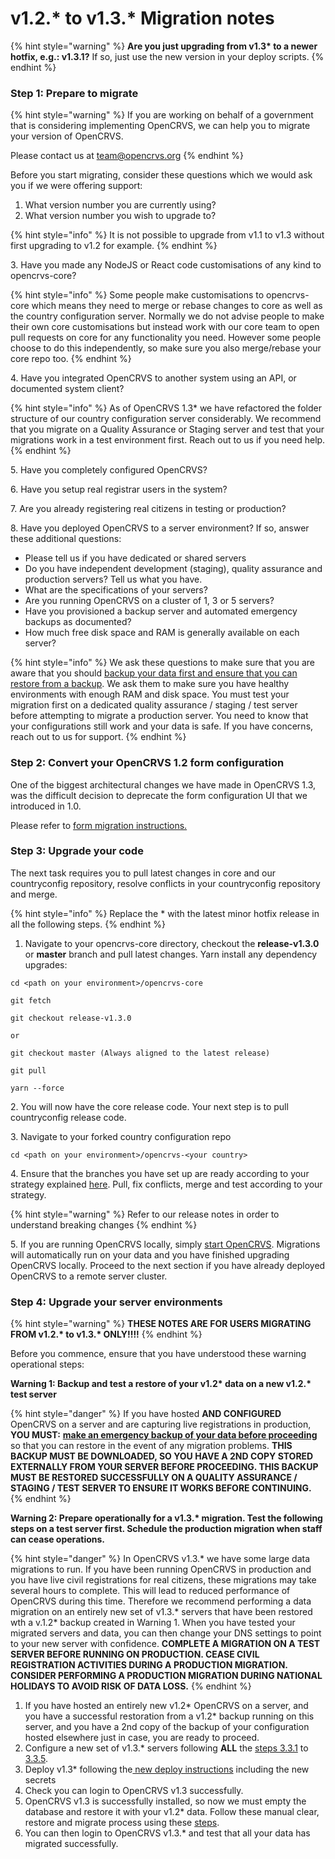 # v1.2.\* to v1.3.\* Migration notes

{% hint style="warning" %}
**Are you just upgrading from v1.3\* to a newer hotfix, e.g.: v1.3.1?** If so, just use the new version in your deploy scripts.
{% endhint %}

### Step 1: Prepare to migrate

{% hint style="warning" %}
If you are working on behalf of a government that is considering implementing OpenCRVS, we can help you to migrate your version of OpenCRVS.

Please contact us at [team@opencrvs.org](mailto:team@opencrvs.org?subject:WebsiteEnquiry)
{% endhint %}

Before you start migrating, consider these questions which we would ask you if we were offering support:

1. What version number you are currently using?
2. What version number you wish to upgrade to?

{% hint style="info" %}
It is not possible to upgrade from v1.1 to v1.3 without first upgrading to v1.2 for example.
{% endhint %}

3\. Have you made any NodeJS or React code customisations of any kind to opencrvs-core?

{% hint style="info" %}
Some people make customisations to opencrvs-core which means they need to merge or rebase changes to core as well as the country configuration server. Normally we do not advise people to make their own core customisations but instead work with our core team to open pull requests on core for any functionality you need. However some people choose to do this independently, so make sure you also merge/rebase your core repo too.
{% endhint %}

4\. Have you integrated OpenCRVS to another system using an API, or documented system client?

{% hint style="info" %}
As of OpenCRVS 1.3\* we have refactored the folder structure of our country configuration server considerably. We recommend that you migrate on a Quality Assurance or Staging server and test that your migrations work in a test environment first. Reach out to us if you need help.
{% endhint %}

5\. Have you completely configured OpenCRVS?

6\. Have you setup real registrar users in the system?

7\. Are you already registering real citizens in testing or production?

8\. Have you deployed OpenCRVS to a server environment? If so, answer these additional questions:

* Please tell us if you have dedicated or shared servers
* Do you have independent development (staging), quality assurance and production servers? Tell us what you have.
* What are the specifications of your servers?
* Are you running OpenCRVS on a cluster of 1, 3 or 5 servers?
* Have you provisioned a backup server and automated emergency backups as documented?
* How much free disk space and RAM is generally available on each server?

{% hint style="info" %}
We ask these questions to make sure that you are aware that you should [backup your data first and ensure that you can restore from a backup](broken-reference). We ask them to make sure you have healthy environments with enough RAM and disk space. You must test your migration first on a dedicated quality assurance / staging / test server before attempting to migrate a production server. You need to know that your configurations still work and your data is safe. If you have concerns, reach out to us for support.
{% endhint %}

### Step 2: Convert your OpenCRVS 1.2 form configuration

One of the biggest architectural changes we have made in OpenCRVS 1.3, was the difficult decision to deprecate the form configuration UI that we introduced in 1.0.

Please refer to [form migration instructions.](v1.2-to-v1.3-form-migration.md)

### Step 3: Upgrade your code

The next task requires you to pull latest changes in core and our countryconfig repository, resolve conflicts in your countryconfig repository and merge.

{% hint style="info" %}
Replace the \* with the latest minor hotfix release in all the following steps.
{% endhint %}

1. Navigate to your opencrvs-core directory, checkout the **release-v1.3.0** or **master** branch and pull latest changes. Yarn install any dependency upgrades:

```
cd <path on your environment>/opencrvs-core
```

```
git fetch
```

```
git checkout release-v1.3.0

or 

git checkout master (Always aligned to the latest release)
```

```
git pull
```

```
yarn --force
```

2\. You will now have the core release code. Your next step is to pull countryconfig release code.

3\. Navigate to your forked country configuration repo

```
cd <path on your environment>/opencrvs-<your country>
```

4\. Ensure that the branches you have set up are ready according to your strategy explained [here](../../../setup/3.-installation/3.2-set-up-your-own-country-configuration/3.2.1-fork-your-own-country-configuration-repository.md).  Pull, fix conflicts, merge and test according to your strategy.

{% hint style="warning" %}
Refer to our release notes in order to understand breaking changes
{% endhint %}

5\. If you are running OpenCRVS locally, simply [start OpenCRVS](../../../setup/3.-installation/3.1-set-up-a-development-environment/3.1.3-starting-and-stopping-opencrvs.md). Migrations will automatically run on your data and you have finished upgrading OpenCRVS locally. Proceed to the next section if you have already deployed OpenCRVS to a remote server cluster.

### Step 4: Upgrade your server **environments**

{% hint style="warning" %}
**THESE NOTES ARE FOR USERS MIGRATING FROM v1.2.\* to v1.3.\* ONLY!!!!**
{% endhint %}

Before you commence, ensure that you have understood these warning operational steps:

**Warning 1: Backup and test a restore of your v1.2\* data on a new v1.2.\* test server**

{% hint style="danger" %}
If you have hosted **AND CONFIGURED** OpenCRVS on a server and are capturing live registrations in production, **YOU MUST:** [**make an emergency backup of your data before proceeding**](broken-reference) so that you can restore in the event of any migration problems. **THIS BACKUP MUST BE DOWNLOADED, SO YOU HAVE A 2ND COPY STORED EXTERNALLY FROM YOUR SERVER BEFORE PROCEEDING. THIS BACKUP MUST BE RESTORED SUCCESSFULLY ON A QUALITY ASSURANCE / STAGING / TEST SERVER TO ENSURE IT WORKS BEFORE CONTINUING.**
{% endhint %}

**Warning 2: Prepare operationally for a v1.3.\* migration. Test the following steps on a test server first. Schedule the production migration when staff can cease operations.**

{% hint style="danger" %}
In OpenCRVS v1.3.\* we have some large data migrations to run. If you have been running OpenCRVS in production and you have live civil registrations for real citizens, these migrations may take several hours to complete. This will lead to reduced performance of OpenCRVS during this time. Therefore we recommend performing a data migration on an entirely new set of v1.3.\* servers that have been restored wth a v.1.2\* backup created in Warning 1. When you have tested your migrated servers and data, you can then change your DNS settings to point to your new server with confidence. **COMPLETE A MIGRATION ON A TEST SERVER BEFORE RUNNING ON PRODUCTION. CEASE CIVIL REGISTRATION ACTIVITIES DURING A PRODUCTION MIGRATION. CONSIDER PERFORMING A PRODUCTION MIGRATION DURING NATIONAL HOLIDAYS TO AVOID RISK OF DATA LOSS.**
{% endhint %}

1. If you have hosted an entirely new v1.2\* OpenCRVS on a server, and you have a successful restoration from a v1.2\* backup running on this server, and you have a 2nd copy of the backup of your configuration hosted elsewhere just in case, you are ready to proceed.
2. Configure a new set of v1.3.\* servers following **ALL** the [steps 3.3.1](../../../setup/3.-installation/3.3-set-up-a-server-hosted-environment/3.3.1-provision-your-server-nodes-with-ssh-access.md) to [3.3.5](../../../setup/3.-installation/3.3-set-up-a-server-hosted-environment/3.3.5-setup-dns-a-records.md).
3. Deploy v1.3\* following the[ new deploy instructions](../../../setup/3.-installation/3.3-set-up-a-server-hosted-environment/3.3.6-deploy-automated-and-manual.md) including the new secrets
4. Check you can login to OpenCRVS v1.3 successfully.
5. OpenCRVS v1.3 is successfully installed, so now we must empty the database and restore it with your v1.2\* data. Follow these manual clear, restore and migrate process using these [steps](broken-reference).
6. You can then login to OpenCRVS v1.3.\* and test that all your data has migrated successfully.
